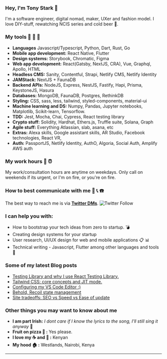 <!-- ![cover](https://user-images.githubusercontent.com/22290070/88123355-6a4a1780-cbd3-11ea-8a17-bf4a984cd1c6.jpeg)
 -->
### Hey, I'm Tony Stark :speech_balloon: 
I'm a software engineer, digital nomad, maker, UXer and fashion model. I love DIY-stuff, rewatching NCIS series and cold beer :beer:.

### My tools :wrench: :hammer: :nut_and_bolt:
* **Languages** Javascript/Typescript, Python, Dart, Rust, Go 
* **Mobile app development:** React Native, Flutter
* **Design systems:** Storybook, Chromatic, Figma
* **Web app development:** React(Gatsby, NextJS, CRA), Vue, Graphql, Apollo, HTML
* **Headless CMS:** Sanity, Contentful, Strapi, Netlify CMS, Netlify Identity
* **JAMStack:** NextJS + FaunaDB
* **Backend APIs:** NodeJS, Express, NestJS, Fastify, Hapi, Prisma, KeystoneJS, Hasura
* **Databases:** MongoDB, FaunaDB, Postgres, RethinkDB
* **Styling:** CSS, sass, less, tailwind, styled-components, material-ui
* **Machine learning and DS:** Numpy, Pandas, Jupyter notebooks, Matplotlib, Scikit-learn, Tensorflow.
* **TDD:** Jest, Mocha, Chai, Cypress, React testing library
* **Crypto stuff:** Solidity, Hardhat, Ethers.js, Truffle suite, Solana, Graph
* **Agile stuff:** Everything Atlassian, slab, asana, etc
* **Extras:** Alexa skills,  Google assistant skills, AR Studio, Facebook technologies, React VR, 
* **Auth:** PassportJS, Netlify Identity, AuthO, Algoria, Social Auth, Amplify AWS auth

### My work hours :calendar: :alarm_clock:
My work/consultation hours are anytime on weekdays. Only call on weekends if its urgent, or I'm on fire, or you're on fire.

### How to best communicate with me :satellite: :telephone_receiver: :phone:
The best way to reach me is via [**Twitter DMs**](https://twitter.com/kharioki).
![Twitter Follow](https://img.shields.io/twitter/follow/kharioki?color=1DA1F2&logo=Twitter&style=for-the-badge)

### I can help you with:
* How to bootstrap your tech ideas from zero to startup. :bomb:
* Creating design systems for your startup
* User research, UI/UX design for web and mobile applications :clipboard: :bar_chart:
* Technical writing - Javascript, Flutter among other languages and tools :memo:

### Some of my latest Blog posts
<!-- BLOG-POST-LIST:START -->
- [Testing Library and why I use React Testing Library.](https://dev.to/kharioki/testing-library-and-why-i-use-react-testing-library-9d5)
- [Tailwind CSS: core concepts and JIT mode.](https://dev.to/kharioki/tailwind-css-core-concepts-and-jit-mode-c94)
- [Configuring my VS Code Editor :)](https://dev.to/kharioki/configuring-my-vs-code-editor-gm6)
- [Behold, Recoil state management](https://dev.to/kharioki/behold-recoil-state-management-4oa1)
- [Site tradeoffs: SEO vs Speed vs Ease of update](https://dev.to/kharioki/site-tradeoffs-seo-vs-speed-vs-ease-of-update-lnm)
<!-- BLOG-POST-LIST:END -->

### Other things you may want to know about me
* **I am part Irish:** *I dont care if I know the lyrics to the song, I'll still sing it anyway* :microphone:
* **Fruit on pizza :pizza: :** Yes please. 
* **I love my :coffee: and :tea: :** Kenyan
* **My hood :house: :** Westlands, Nairobi, Kenya

___

<!-- <img align="left" alt="Kharioki's Github Stats" src="https://github-readme-stats.kharioki.vercel.app//api?username=kharioki&show_icons=true&hide_border=true&theme=dark" />

<br />


[![Top Langs](https://github-readme-stats.vercel.app/api/top-langs/?username=kharioki&layout=compact&theme=dark)](https://github.com/kharioki/github-readme-stats)

<br />

[![Kharioki's wakatime stats](https://github-readme-stats.vercel.app/api/wakatime?username=kharioki&layout=compact&theme=dark)](https://github.com/kharioki/github-readme-stats)
 -->

